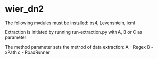 # wier_dn2

The following modules must be installed: bs4, Levenshtein, lxml

Extraction is initiated by running run-extraction.py with A, B or C as parameter
  
The method parameter sets the method of data extraction:
    A - Regex
    B - xPath
    c - RoadRunner
